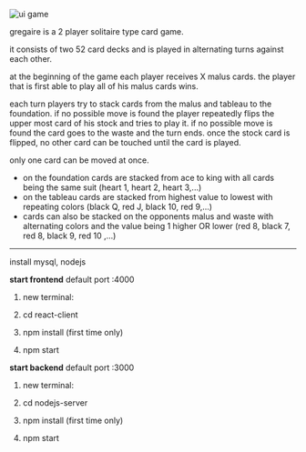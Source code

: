 ![ui game](https://user-images.githubusercontent.com/39095721/131256257-0c655946-4b3d-4d20-bbd2-ea65f2614418.JPG)


gregaire is a 2 player solitaire type card game.

it consists of two 52 card decks and is played in alternating turns against each other.

at the beginning of the game each player receives X malus cards. the player that is first able to play all of his malus cards wins.

each turn players try to stack cards from the malus and tableau to the foundation. if no possible move is found the player repeatedly flips the upper most card of his stock and tries to play it. if no possible move is found the card goes to the waste and the turn ends. once the stock card is flipped, no other card can be touched until the card is played.

only one card can be moved at once.
- on the foundation cards are stacked from ace to king with all cards being the same suit (heart 1, heart 2, heart 3,...)
- on the tableau cards are stacked from highest value to lowest with repeating colors (black Q, red J, black 10, red 9,...)
- cards can also be stacked on the opponents malus and waste with alternating colors and the value being 1 higher OR lower (red 8, black 7, red 8, black 9, red 10 ,...)



_______
install mysql, nodejs



<b>start frontend</b> default port :4000

1) new terminal:

2) cd react-client

3) npm install (first time only)

4) npm start
  

<b>start backend</b> default port :3000

1) new terminal:

2) cd nodejs-server

3) npm install (first time only)

4) npm start
